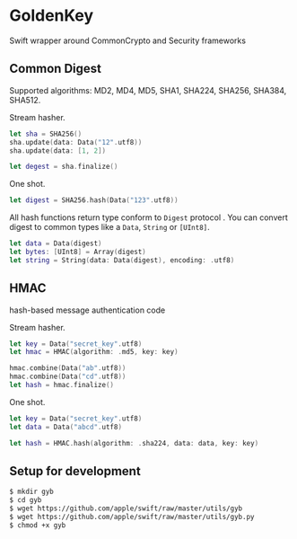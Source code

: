 # GoldenKey

Swift wrapper around CommonCrypto and Security frameworks

## Common Digest

Supported algorithms: MD2, MD4, MD5, SHA1, SHA224, SHA256, SHA384, SHA512.

Stream hasher.

```swift
let sha = SHA256()
sha.update(data: Data("12".utf8))
sha.update(data: [1, 2])

let degest = sha.finalize()
```

One shot.

```swift
let digest = SHA256.hash(Data("123".utf8))
```

All hash functions return type conform to `Digest` protocol .
You can convert digest to common types like a `Data`, `String` or `[UInt8]`.

```swift
let data = Data(digest)
let bytes: [UInt8] = Array(digest)
let string = String(data: Data(digest), encoding: .utf8)
```



## HMAC
hash-based message authentication code

Stream hasher.

```swift
let key = Data("secret_key".utf8)
let hmac = HMAC(algorithm: .md5, key: key)

hmac.combine(Data("ab".utf8))
hmac.combine(Data("cd".utf8))
let hash = hmac.finalize()
```

One shot.

```swift
let key = Data("secret_key".utf8)
let data = Data("abcd".utf8)

let hash = HMAC.hash(algorithm: .sha224, data: data, key: key)
```

## Setup for development

```bash
$ mkdir gyb
$ cd gyb
$ wget https://github.com/apple/swift/raw/master/utils/gyb
$ wget https://github.com/apple/swift/raw/master/utils/gyb.py
$ chmod +x gyb
```
